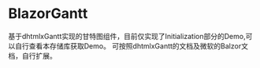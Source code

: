 # BlazorGantt
基于dhtmlxGantt实现的甘特图组件，目前仅实现了Initialization部分的Demo,可以自行查看本存储库获取Demo。
可按照dhtmlxGantt的文档及微软的Balzor文档，自行扩展。
